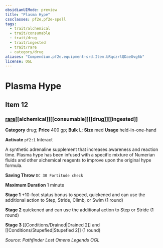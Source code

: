 ```yaml
---
obsidianUIMode: preview
title: "Plasma Hype"
cssclasses: pf2e,pf2e-spell
tags:
  - trait/alchemical
  - trait/consumable
  - trait/drug
  - trait/ingested
  - trait/rare
  - category/drug
aliases: "Compendium.pf2e.equipment-srd.Item.bRqczrlQDaeUvg6b"
license: OGL
---
```

# Plasma Hype
## Item 12
### [rare](rare "Rare Rarity Trait")[[alchemical]][[consumable]][[drug]][[ingested]]

**Category** drug; 
**Price** 400 gp; 
**Bulk** L; **Size** med
**Usage** held-in-one-hand

**Activate** `pf2:1` Interact

A synthetic adrenaline supplement that increases awareness and reaction time. Plasma hype has been infused with a specific mixture of Numerian fluids and other alchemical reagents to improve upon the original hype formula.

**Saving Throw** `DC 30 Fortitude check`

**Maximum Duration** 1 minute

**Stage 1** +10-foot status bonus to speed, quickened and can use the additional action to Step, Stride, Climb, or Swim (1 round)

**Stage 2** quickened and can use the additional action to Step or Stride (1 round)

**Stage 3** [[Conditions/Drained|Drained 2]] and [[Conditions/Stupefied|Stupefied 2]] (1 round)

*Source: Pathfinder Lost Omens Legends*
*OGL*
